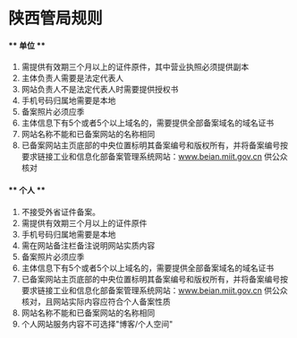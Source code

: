 

# 陕西管局规则

<!-- tabs:start -->

#### ** 单位 **

1. 需提供有效期三个月以上的证件原件，其中营业执照必须提供副本                                                                                                            
2. 主体负责人需要是法定代表人                                                                                                                                               
3. 网站负责人不是法定代表人时需要提供授权书                                                                                                                 
4. 手机号码归属地需要是本地                                                                                                                                    
5. 备案照片必须应季                                                                                                                      
6. 主体信息下有5个或者5个以上域名的，需要提供全部备案域名的域名证书                                              
7. 网站名称不能和已备案网站的名称相同
8. 已备案网站主页底部的中央位置标明其备案编号和版权所有，并将备案编号按要求链接工业和信息化部备案管理系统网站：www.beian.miit.gov.cn 供公众核对 

#### ** 个人 **

1. 不接受外省证件备案。                                                                                                                
2. 需提供有效期三个月以上的证件原件                                                                                                                        
3. 手机号码归属地需要是本地                                                                                                           
4. 需在网站备注栏备注说明网站实质内容                                                                                     
5. 备案照片必须应季                                                                                                    
6. 主体信息下有5个或者5个以上域名的，需要提供全部备案域名的域名证书                                               
7. 已备案网站主页底部的中央位置标明其备案编号和版权所有，并将备案编号按要求链接工业和信息化部备案管理系统网站：www.beian.miit.gov.cn 供公众核对，且网站实际内容应符合个人备案性质                                 
8. 网站名称不能和已备案网站的名称相同                                                                            
9. 个人网站服务内容不可选择"博客/个人空间"

<!-- tabs:end -->